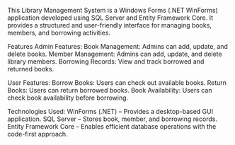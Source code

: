 This Library Management System is a Windows Forms (.NET WinForms) application developed using SQL Server and Entity Framework Core. It provides a structured and user-friendly interface for managing books, members, and borrowing activities.

Features
Admin Features:
Book Management: Admins can add, update, and delete books.
Member Management: Admins can add, update, and delete library members.
Borrowing Records: View and track borrowed and returned books.

User Features:
Borrow Books: Users can check out available books.
Return Books: Users can return borrowed books.
Book Availability: Users can check book availability before borrowing.

Technologies Used:
WinForms (.NET) – Provides a desktop-based GUI application.
SQL Server – Stores book, member, and borrowing records.
Entity Framework Core – Enables efficient database operations with the code-first approach.
